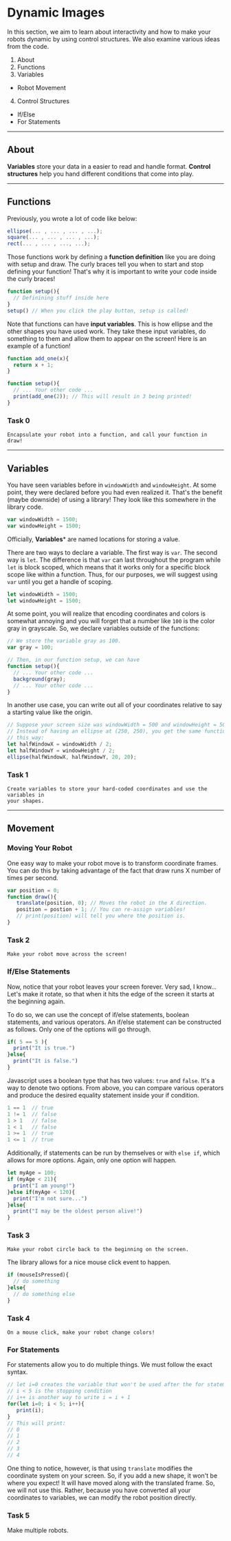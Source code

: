 # Dynamic Images

In this section, we aim to learn about interactivity and how to make your robots
dynamic by using control structures. We also examine various ideas from the code.
1. About
2. Functions
3. Variables
 - Robot Movement
4. Control Structures
 - If/Else
 - For Statements

---

## About

**Variables** store your data in a easier to read and handle format.
**Control structures** help you hand different conditions that come into play.

---
## Functions

Previously, you wrote a lot of code like below:
```javascript
ellipse(... , ... , ... , ...);
square(... , ... , ... , ...);
rect(... , ... , ..., ...);
```

Those functions work by defining a **function definition** like you are doing with
setup and draw. The curly braces tell you when to start and stop defining your
function! That's why it is important to write your code inside the curly braces!

```javascript
function setup(){
  // Definining stuff inside here
}
setup() // When you click the play button, setup is called!
```

Note that functions can have **input variables**. This is how ellipse and the other
shapes you have used work. They take these input variables, do something to them
and allow them to appear on the screen! Here is an example of a function!

```javascript
function add_one(x){
  return x + 1;
}

function setup(){
  // ... Your other code ...
  print(add_one(2)); // This will result in 3 being printed!
}
```

### Task 0
```
Encapsulate your robot into a function, and call your function in draw!
```

---

## Variables

You have seen variables before in `windowWidth` and `windowHeight`. At some
point, they were declared before you had even realized it. That's the benefit (maybe
downside) of using a library! They look like this somewhere in the library code.
```javascript
var windowWidth = 1500;
var windowHeight = 1500;
```
Officially, **Variables*** are named locations for storing a value.

There are two ways to declare a variable. The first way is `var`. The second
way is `let`. The difference is that `var` can last throughout the program while
`let` is block scoped, which means that it works only for a specific block
scope like within a function. Thus, for our purposes, we will suggest using
`var` until you get a handle of scoping.
```javascript
let windowWidth = 1500;
let windowHeight = 1500;
```

At some point, you will realize that encoding coordinates and colors is somewhat
annoying and you will forget that a number like `100` is the color gray in
grayscale. So, we declare variables outside of the functions:

```javascript
// We store the variable gray as 100.
var gray = 100;

// Then, in our function setup, we can have
function setup(){
  // ... Your other code ...
  background(gray);
  // ... Your other code ...
}
```

In another use case, you can write out all of your coordinates relative to say a
starting value like the origin.

```javascript
// Suppose your screen size was windowWidth = 500 and windowHeight = 500
// Instead of having an ellipse at (250, 250), you get the same functionality
// this way:
let halfWindowX = windowWidth / 2;
let halfWindowY = windowHeight / 2;
ellipse(halfWindowX, halfWindowY, 20, 20);
```

### Task 1
```
Create variables to store your hard-coded coordinates and use the variables in
your shapes.
```

---

## Movement

### Moving Your Robot
One easy way to make your robot move is to transform coordinate frames. You can
do this by taking advantage of the fact that draw runs X number of times per second.
```javascript
var position = 0;
function draw(){
   translate(position, 0); // Moves the robot in the X direction.
   position = postion + 1; // You can re-assign variables!
   // print(position) will tell you where the position is.
}
```

### Task 2
```
Make your robot move across the screen!
```

### If/Else Statements
Now, notice that your robot leaves your screen forever. Very sad, I know...
Let's make it rotate, so that when it hits the edge of the screen it starts at
the beginning again.

To do so, we can use the concept of if/else statements, boolean statements, and
various operators. An if/else statement can be constructed as follows. Only one
of the options will go through.
```javascript
if( 5 == 5 ){
  print("It is true.")
}else{
  print("It is false.")
}
```
Javascript uses a boolean type that has two values: `true` and `false`. It's a
way to denote two options. From above, you can compare various operators and
produce the desired equality statement inside your if condition.
```javascript
1 == 1  // true
1 != 1  // false
1 > 1   // false
1 < 1   // false
1 >= 1  // true
1 <= 1  // true
```
Additionally, if statements can be run by themselves or with `else if`, which
allows for more options. Again, only one option will happen.
```javascript
let myAge = 100;
if (myAge < 21){
  print("I am young!")
}else if(myAge < 120){
  print("I'm not sure...")
}else{
  print("I may be the oldest person alive!")
}
```

### Task 3
```
Make your robot circle back to the beginning on the screen.
```

The library allows for a nice mouse click event to happen.
```javascript
if (mouseIsPressed){
  // do something
}else{
  // do something else
}

```
### Task 4
```
On a mouse click, make your robot change colors!
```


### For Statements
For statements allow you to do multiple things. We must follow the exact syntax.
```javascript
// let i=0 creates the variable that won't be used after the for statement
// i < 5 is the stopping condition
// i++ is another way to write i = i + 1
for(let i=0; i < 5; i++){
   print(i);
}
// This will print:
// 0
// 1
// 2
// 3
// 4
```

One thing to notice, however, is that using `translate` modifies the coordinate
system on your screen. So, if you add a new shape, it won't be where you expect!
It will have moved along with the translated frame. So, we will not use this.
Rather, because you have converted all your coordinates to variables, we can
modify the robot position directly.

### Task 5
Make multiple robots.
